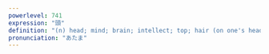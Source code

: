 ```yaml
---
powerlevel: 741
expression: "頭"
definition: "(n) head; mind; brain; intellect; top; hair (on one's head); bangs; fringe; top structural component of a kanji; (P)"
pronunciation: "あたま"
---
```


